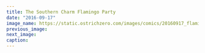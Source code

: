 ```yaml
---
title: The Southern Charm Flamingo Party
date: "2016-09-17"
image_name: https://static.ostrichzero.com/images/comics/20160917_flamingo.png
previous_image:
next_image:
caption:
---
```

